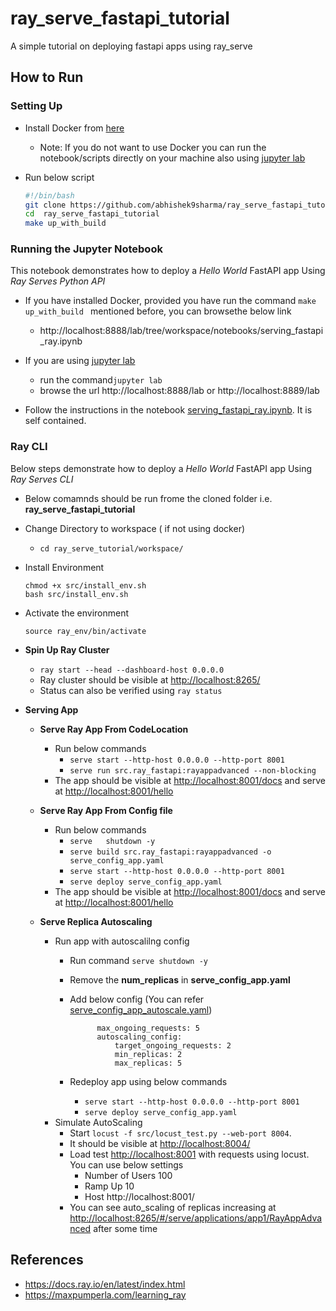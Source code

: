 # ray_serve_fastapi_tutorial
A simple tutorial on deploying fastapi apps using ray_serve


## How to Run

### Setting Up
- Install Docker from [here](https://docs.docker.com/get-docker/)

    * Note: If you do not want to use Docker you can run the notebook/scripts directly on your machine also using [jupyter lab](https://jupyter.org/install)

- Run below script
    ```bash
    #!/bin/bash
    git clone https://github.com/abhishek9sharma/ray_serve_fastapi_tutorial.git
    cd  ray_serve_fastapi_tutorial
    make up_with_build 
    ```


### Running the Jupyter Notebook 
This notebook demonstrates how to deploy a _Hello World_ FastAPI app Using _Ray Serves Python API_
    
- If you have installed Docker, provided you have run the command ```make up_with_build ``` mentioned before, you can browsethe below link
    - http://localhost:8888/lab/tree/workspace/notebooks/serving_fastapi_ray.ipynb

- If you are using [jupyter lab](https://jupyter.org/install) 
    - run the command```jupyter lab ``` 
    - browse the url http://localhost:8888/lab or http://localhost:8889/lab
- Follow the instructions in the notebook [serving_fastapi_ray.ipynb](/workspace/notebooks/serving_fastapi_ray.ipynb). It is self contained. 


### Ray CLI
Below steps demonstrate how to deploy a _Hello World_ FastAPI app Using _Ray Serves CLI_

- Below comamnds should be run frome the cloned folder i.e. __ray_serve_fastapi_tutorial__

- Change Directory to workspace ( if not using docker)
    -  ``` cd ray_serve_tutorial/workspace/ ```

-  Install Environment
    
    ```
    chmod +x src/install_env.sh
    bash src/install_env.sh
    ```

-  Activate the environment

    ```
    source ray_env/bin/activate
    ```

-  **Spin Up Ray Cluster**
    
    - ``` ray start --head --dashboard-host 0.0.0.0  ```
    - Ray cluster should be visible at [http://localhost:8265/](http://localhost:8265)
    - Status can also be verified using ``` ray status  ```

-  **Serving App**

    - __Serve Ray App From CodeLocation__
        - Run below commands
            -  ```serve start --http-host 0.0.0.0 --http-port 8001 ```
            - ``` serve run src.ray_fastapi:rayappadvanced --non-blocking ```
        - The app should be visible at [http://localhost:8001/docs](http://localhost:8001/docs) and serve at [http://localhost:8001/hello](http://localhost:8001/hello)
    

    - __Serve Ray App From Config file__
        - Run below commands
            - ```serve   shutdown -y``` 
            -  ```serve build src.ray_fastapi:rayappadvanced -o serve_config_app.yaml  ```
            - ```serve start --http-host 0.0.0.0 --http-port 8001 ```
            -  ```serve deploy serve_config_app.yaml  ```
        - The app should be visible at [http://localhost:8001/docs](http://localhost:8001/docs) and serve at [http://localhost:8001/hello](http://localhost:8001/hello)
    
    
    - __Serve Replica Autoscaling__
        - Run app with autoscalilng config
            - Run command ```serve shutdown -y ```
            - Remove the __num_replicas__ in __serve_config_app.yaml__
            - Add below config (You can refer [serve_config_app_autoscale.yaml](/workspace/notebooks/serve_config_app_autoscale.yaml))
                        
                        max_ongoing_requests: 5
                        autoscaling_config:
                            target_ongoing_requests: 2
                            min_replicas: 2
                            max_replicas: 5

            - Redeploy app using below commands 
               - ```serve start --http-host 0.0.0.0 --http-port 8001 ```
               -  ```serve deploy serve_config_app.yaml  ```
        - Simulate AutoScaling 
            - Start ```locust -f src/locust_test.py --web-port 8004```. 
            - It should be visible at [http://localhost:8004/](http://localhost:8004/)
            - Load test  [http://localhost:8001](http://localhost:8001/) with requests using locust. You can use below settings
                - Number of Users 100
                - Ramp Up 10
                - Host http://localhost:8001/
            - You can see auto_scaling of replicas increasing at [http://localhost:8265/#/serve/applications/app1/RayAppAdvanced](http://localhost:8265/#/serve/applications/app1/RayAppAdvanced) after some time




## References

- https://docs.ray.io/en/latest/index.html
- https://maxpumperla.com/learning_ray
